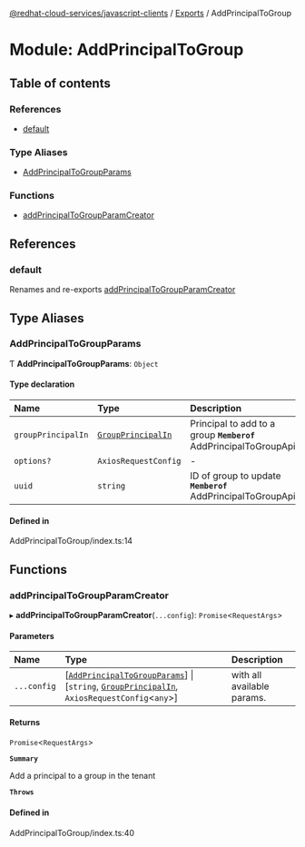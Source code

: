[@redhat-cloud-services/javascript-clients](../README.md) / [Exports](../modules.md) / AddPrincipalToGroup

# Module: AddPrincipalToGroup

## Table of contents

### References

- [default](AddPrincipalToGroup.md#default)

### Type Aliases

- [AddPrincipalToGroupParams](AddPrincipalToGroup.md#addprincipaltogroupparams)

### Functions

- [addPrincipalToGroupParamCreator](AddPrincipalToGroup.md#addprincipaltogroupparamcreator)

## References

### default

Renames and re-exports [addPrincipalToGroupParamCreator](AddPrincipalToGroup.md#addprincipaltogroupparamcreator)

## Type Aliases

### AddPrincipalToGroupParams

Ƭ **AddPrincipalToGroupParams**: `Object`

#### Type declaration

| Name | Type | Description |
| :------ | :------ | :------ |
| `groupPrincipalIn` | [`GroupPrincipalIn`](../interfaces/types.GroupPrincipalIn.md) | Principal to add to a group **`Memberof`** AddPrincipalToGroupApi |
| `options?` | `AxiosRequestConfig` | - |
| `uuid` | `string` | ID of group to update **`Memberof`** AddPrincipalToGroupApi |

#### Defined in

AddPrincipalToGroup/index.ts:14

## Functions

### addPrincipalToGroupParamCreator

▸ **addPrincipalToGroupParamCreator**(`...config`): `Promise`\<`RequestArgs`\>

#### Parameters

| Name | Type | Description |
| :------ | :------ | :------ |
| `...config` | [[`AddPrincipalToGroupParams`](AddPrincipalToGroup.md#addprincipaltogroupparams)] \| [`string`, [`GroupPrincipalIn`](../interfaces/types.GroupPrincipalIn.md), `AxiosRequestConfig`\<`any`\>] | with all available params. |

#### Returns

`Promise`\<`RequestArgs`\>

**`Summary`**

Add a principal to a group in the tenant

**`Throws`**

#### Defined in

AddPrincipalToGroup/index.ts:40
